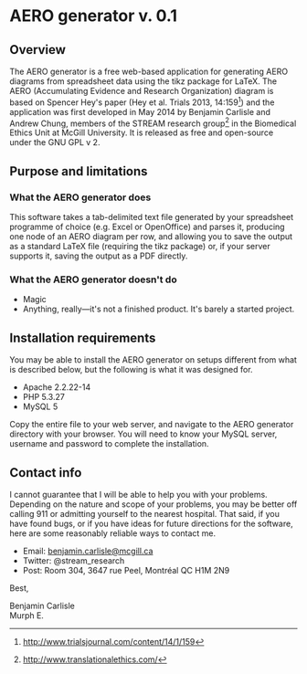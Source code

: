 AERO generator v. 0.1
==============

## Overview

The AERO generator is a free web-based application for generating AERO diagrams from spreadsheet data using the tikz package for LaTeX. The AERO (Accumulating Evidence and Research Organization) diagram is based on Spencer Hey's paper (Hey et al. Trials 2013, 14:159[^1]) and the application was first developed in May 2014 by Benjamin Carlisle and Andrew Chung, members of the STREAM research group[^2] in the Biomedical Ethics Unit at McGill University. It is released as free and open-source under the GNU GPL v 2.

[^1]: <http://www.trialsjournal.com/content/14/1/159>
[^2]: <http://www.translationalethics.com/>

## Purpose and limitations

### What the AERO generator does

This software takes a tab-delimited text file generated by your spreadsheet programme of choice (e.g. Excel or OpenOffice) and parses it, producing one node of an AERO diagram per row, and allowing you to save the output as a standard LaTeX file (requiring the tikz package) or, if your server supports it, saving the output as a PDF directly.

### What the AERO generator doesn't do

* Magic
* Anything, really—it's not a finished product. It's barely a started project.

## Installation requirements

You may be able to install the AERO generator on setups different from what is described below, but the following is what it was designed for.

* Apache 2.2.22-14
* PHP 5.3.27
* MySQL 5

Copy the entire file to your web server, and navigate to the AERO generator directory with your browser. You will need to know your MySQL server, username and password to complete the installation.

## Contact info

I cannot guarantee that I will be able to help you with your problems. Depending on the nature and scope of your problems, you may be better off calling 911 or admitting yourself to the nearest hospital. That said, if you have found bugs, or if you have ideas for future directions for the software, here are some reasonably reliable ways to contact me.

* Email: <benjamin.carlisle@mcgill.ca>
* Twitter: @stream_research
* Post: Room 304, 3647 rue Peel, Montréal QC H1M 2N9

Best,

Benjamin Carlisle  
Murph E.